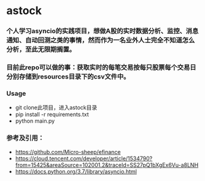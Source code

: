 # astock
### 个人学习asyncio的实践项目，想做A股的实时数据分析、监控、消息通知、自动回测之类的事情，然而作为一名业外人士完全不知道怎么分析，至此无限期搁置。
### 目前此repo可以做的事：获取实时的每笔交易按每只股票每个交易日分别存储到resources目录下的csv文件中。

### Usage
- git clone此项目，进入astock目录
- pip install -r requirements.txt
- python main.py

### 参考及引用：
- https://github.com/Micro-sheep/efinance
- https://cloud.tencent.com/developer/article/1534790?from=15425&areaSource=102001.2&traceId=SS27pQ1bXgEx6Vu-a8LNH
- https://docs.python.org/3.7/library/asyncio.html